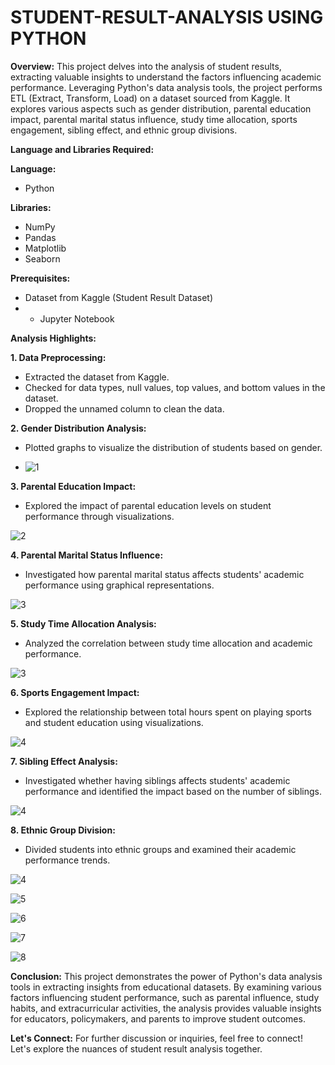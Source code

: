 # STUDENT-RESULT-ANALYSIS USING PYTHON



**Overview:**
This project delves into the analysis of student results, extracting valuable insights to understand the factors influencing academic performance. Leveraging Python's data analysis tools, the project performs ETL (Extract, Transform, Load) on a dataset sourced from Kaggle. It explores various aspects such as gender distribution, parental education impact, parental marital status influence, study time allocation, sports engagement, sibling effect, and ethnic group divisions.

**Language and Libraries Required:**

**Language:**
- Python

**Libraries:**
- NumPy
- Pandas
- Matplotlib
- Seaborn


**Prerequisites:**
- Dataset from Kaggle (Student Result Dataset)
- - Jupyter Notebook

**Analysis Highlights:**

**1. Data Preprocessing:**
- Extracted the dataset from Kaggle.
- Checked for data types, null values, top values, and bottom values in the dataset.
- Dropped the unnamed column to clean the data.

**2. Gender Distribution Analysis:**
- Plotted graphs to visualize the distribution of students based on gender.

- ![1](https://github.com/har-shu/STUDENT-RESULT-ANALYSIS/assets/71369996/562dba19-0219-4b71-a183-f6683420f975)



**3. Parental Education Impact:**
- Explored the impact of parental education levels on student performance through visualizations.

![2](https://github.com/har-shu/STUDENT-RESULT-ANALYSIS/assets/71369996/a527c9b2-e272-4106-bd76-9836293b194d)



**4. Parental Marital Status Influence:**
- Investigated how parental marital status affects students' academic performance using graphical representations.


![3](https://github.com/har-shu/STUDENT-RESULT-ANALYSIS/assets/71369996/fe89c6e6-c018-444c-9431-22ce8f5acad6)


**5. Study Time Allocation Analysis:**
- Analyzed the correlation between study time allocation and academic performance.



![3](https://github.com/har-shu/STUDENT-RESULT-ANALYSIS/assets/71369996/fe89c6e6-c018-444c-9431-22ce8f5acad6)


**6. Sports Engagement Impact:**
- Explored the relationship between total hours spent on playing sports and student education using visualizations.


![4](https://github.com/har-shu/STUDENT-RESULT-ANALYSIS/assets/71369996/d8c01fb7-29a6-41ce-b10d-62c582d9da55)


**7. Sibling Effect Analysis:**
- Investigated whether having siblings affects students' academic performance and identified the impact based on the number of siblings.


![4](https://github.com/har-shu/STUDENT-RESULT-ANALYSIS/assets/71369996/d8c01fb7-29a6-41ce-b10d-62c582d9da55)

**8. Ethnic Group Division:**
- Divided students into ethnic groups and examined their academic performance trends.










![4](https://github.com/har-shu/STUDENT-RESULT-ANALYSIS/assets/71369996/d8c01fb7-29a6-41ce-b10d-62c582d9da55)


![5](https://github.com/har-shu/STUDENT-RESULT-ANALYSIS/assets/71369996/0b89da98-0ff9-43eb-bbda-90d07d0316a8)


![6](https://github.com/har-shu/STUDENT-RESULT-ANALYSIS/assets/71369996/6aeec7b0-7576-4fdc-8ef1-3aaf115dfaf6)


![7](https://github.com/har-shu/STUDENT-RESULT-ANALYSIS/assets/71369996/5cd7f649-b359-4c19-aefb-c6fa65efcb91)


![8](https://github.com/har-shu/STUDENT-RESULT-ANALYSIS/assets/71369996/6601d834-a24f-4315-a564-94e22f7be8bd)





**Conclusion:**
This project demonstrates the power of Python's data analysis tools in extracting insights from educational datasets. By examining various factors influencing student performance, such as parental influence, study habits, and extracurricular activities, the analysis provides valuable insights for educators, policymakers, and parents to improve student outcomes.

**Let's Connect:**
For further discussion or inquiries, feel free to connect! Let's explore the nuances of student result analysis together.
